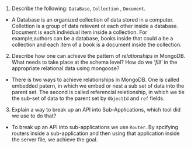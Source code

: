 1.  Describe the following: `DataBase`, `Collection` , `Document`.

* A Database is an organized collection of data stored in a computer. Collettion is a group of data relevent ot each other inside a database. Document is each individual item inside a collection. For example;authors can be a database, books inside that could a be a collection and each item of a book is a document inside the collection.

2.  Describe how one can achieve the pattern of _relationships_ in MongoDB. What
    needs to take place at the schema level? How do we _'fill'_ in the
    appropriate relational data using mongoose?

* There is two ways to achieve relationships in MongoDB. One is called embedded patern, in which we embed or nest a sub set of data into the parent set. The second is called referencial reletionship, in which we tie the sub-set of data to the parent set by `ObjectId` and `ref` fields.

3.  Explain a way to break up an API into Sub-Applications, which tool did we use to do that?

* To break up an API into sub-applications we use `Router`. By spcifying routers inside a sub-application and then using that application inside the server file, we achieve the goal.
